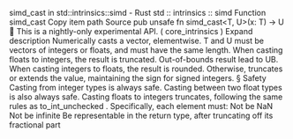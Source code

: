 simd_cast in std::intrinsics::simd - Rust
std
::
intrinsics
::
simd
Function
simd_cast
Copy item path
Source
pub unsafe fn simd_cast<T, U>(x: T) -> U
🔬
This is a nightly-only experimental API. (
core_intrinsics
)
Expand description
Numerically casts a vector, elementwise.
T
and
U
must be vectors of integers or floats, and must have the same length.
When casting floats to integers, the result is truncated. Out-of-bounds result lead to UB.
When casting integers to floats, the result is rounded.
Otherwise, truncates or extends the value, maintaining the sign for signed integers.
§
Safety
Casting from integer types is always safe.
Casting between two float types is also always safe.
Casting floats to integers truncates, following the same rules as
to_int_unchecked
.
Specifically, each element must:
Not be
NaN
Not be infinite
Be representable in the return type, after truncating off its fractional part